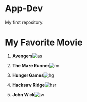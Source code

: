 # App-Dev
My first repository.

# My Favorite Movie

1. **Avengers**![as](https://github.com/Leonskie/App-Dev/assets/153279144/2a719d40-6821-48bc-a289-f1c7b3a98bb3)
   
3. **The Maze Runner**![mr](https://github.com/Leonskie/App-Dev/assets/153279144/fe6b230a-0db7-4ff2-b44c-54ca3fab9fa5)
   
4. **Hunger Games**![hg](https://github.com/Leonskie/App-Dev/assets/153279144/d6ed581e-d9e0-4396-9470-763d9631f88f)
   
5. **Hacksaw Ridge**![hsr](https://github.com/Leonskie/App-Dev/assets/153279144/14e49240-7428-4246-af6d-d55d6385b45f)

6. **John Wick**![jw](https://github.com/Leonskie/App-Dev/assets/153279144/2f814abd-4576-4a94-95c9-34ba7fd001b7)
